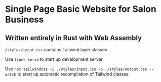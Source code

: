 # Single Page Basic Website for Salon Business

## Written entirely in Rust with Web Assembly

`/styles/input.css` contains Tailwind layer classes

Use `trunk serve` to start up development server

Use `npx tailwindcss -i ./styles/input.css -o ./styles/output.css --watch` to start up automatic recompilation of Tailwind classes.
